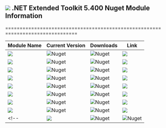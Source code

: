 ## <img src="https://github.com/Wagnerp/Krypton-NET-Version-Dashboard/blob/master/Assets/Icons/PNG/KR%2064%20%20x%2064%20Orange.png" /> .NET Extended Toolkit 5.400 Nuget Module Information

===============================================================================

| Module Name | Current Version | Downloads | Link |
|---|---|---|---|
| <img src="https://img.shields.io/badge/Module-Core-orange.svg" /> | ![Nuget](https://img.shields.io/nuget/v/KryptonExtendedToolkit5400CoreModule) | ![Nuget](https://img.shields.io/nuget/dt/KryptonExtendedToolkit5400CoreModule?color=brightgreen) |  <a href="https://www.nuget.org/packages/KryptonExtendedToolkit5400CoreModule/"><img src="https://img.shields.io/badge/Download-Link-9cf.svg" /></a> |
| <img src="https://img.shields.io/badge/Module-Colour Controls-orange.svg" /> | ![Nuget](https://img.shields.io/nuget/v/KryptonExtendedToolkit5400ExtendedColourControlsModule) | ![Nuget](https://img.shields.io/nuget/dt/KryptonExtendedToolkit5400ExtendedColourControlsModule?color=brightgreen) | <a href="https://www.nuget.org/packages/KryptonExtendedToolkit5400ExtendedColourControlsModule/"><img src="https://img.shields.io/badge/Download-Link-9cf.svg" /></a> |
| <img src="https://img.shields.io/badge/Module-Dialogs-orange.svg" /> | ![Nuget](https://img.shields.io/nuget/v/KryptonExtendedToolkit5400ExtendedDialogsModule) | ![Nuget](https://img.shields.io/nuget/dt/KryptonExtendedToolkit5400ExtendedDialogsModule?color=brightgreen) | <a href="https://www.nuget.org/packages/KryptonExtendedToolkit5400ExtendedDialogsModule/"><img src="https://img.shields.io/badge/Download-Link-9cf.svg" /></a> |
| <img src="https://img.shields.io/badge/Module-Menu & Toolbar Items-orange.svg" /> | ![Nuget](https://img.shields.io/nuget/v/KryptonExtendedToolkit5400ExtendedMenuAndToolbarItemsModule) | ![Nuget](https://img.shields.io/nuget/dt/KryptonExtendedToolkit5400ExtendedMenuAndToolbarItemsModule?color=brightgreen) |<a href="https://www.nuget.org/packages/KryptonExtendedToolkit5400ExtendedMenuAndToolbarItemsModule/"><img src="https://img.shields.io/badge/Download-Link-9cf.svg" /></a> |
| <img src="https://img.shields.io/badge/Module-Floating Menu & Toolbars-orange.svg" /> | ![Nuget](https://img.shields.io/nuget/v/KryptonExtendedToolkit5400FloatingMenuAndToolbarsModule) | ![Nuget](https://img.shields.io/nuget/dt/KryptonExtendedToolkit5400FloatingMenuAndToolbarsModule?color=brightgreen) | <a href="https://www.nuget.org/packages/KryptonExtendedToolkit5400FloatingMenuAndToolbarsModule/"><img src="https://img.shields.io/badge/Download-Link-9cf.svg" /></a> |
| <img src="https://img.shields.io/badge/Module-IO Components-orange.svg" /> | ![Nuget](https://img.shields.io/nuget/v/KryptonExtendedToolkit5400IOComponentsModule) | ![Nuget](https://img.shields.io/nuget/dt/KryptonExtendedToolkit5400IOComponentsModule?color=brightgreen) | <a href="https://www.nuget.org/packages/KryptonExtendedToolkit5400IOComponentsModule/"><img src="https://img.shields.io/badge/Download-Link-9cf.svg" /></a> |
| <img src="https://img.shields.io/badge/Module-Krypton Outlook Grid-orange.svg" /> | ![Nuget](https://img.shields.io/nuget/v/KryptonExtendedToolkit5400KryptonOutlookGridModule) | ![Nuget](https://img.shields.io/nuget/dt/KryptonExtendedToolkit5400KryptonOutlookGridModule?color=brightgreen) | <a href="https://www.nuget.org/packages/KryptonExtendedToolkit5400KryptonOutlookGridModule/"><img src="https://img.shields.io/badge/Download-Link-9cf.svg" /></a> |
| <img src="https://img.shields.io/badge/Module-Navi Suite-orange.svg" /> | ![Nuget](https://img.shields.io/nuget/v/KryptonExtendedToolkit5400NaviSuiteModule) | ![Nuget](https://img.shields.io/nuget/dt/KryptonExtendedToolkit5400NaviSuiteModule?color=brightgreen) | <a href="https://www.nuget.org/packages/KryptonExtendedToolkit5400NaviSuiteModule/"><img src="https://img.shields.io/badge/Download-Link-9cf.svg" /></a> |
<!--| <img src="https://img.shields.io/badge/Module-Task Dialogs-orange.svg" /> | ![Nuget](https://img.shields.io/nuget/v/KryptonExtendedToolkit5400TaskDialogsModule) | ![Nuget](https://img.shields.io/nuget/dt/KryptonExtendedToolkit5400TaskDialogsModule?color=brightgreen) | <a href="https://www.nuget.org/packages/KryptonExtendedToolkit5400TaskDialogsModule/"><img src="https://img.shields.io/badge/Download-Link-9cf.svg" /></a> |-->